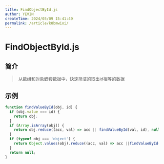 ```yaml
---
title: FindObjectById.js
author: YEVIN
createTime: 2024/05/09 15:41:49
permalink: /article/k8bmwioi/
---
```

# FindObjectById.js

## 简介

> ​	从数组和对象嵌套数据中，快速简洁的取出id相等的数据

## 示例

```js
function findValueById(obj, id) {
  if (obj.value === id) {
    return obj;
  }
  if (Array.isArray(obj)) {
    return obj.reduce((acc, val) => acc || findValueById(val, id), null);
  }
  if (typeof obj === 'object') {
    return Object.values(obj).reduce((acc, val) => acc ||findValueById(val, id), null);
  }
  return null;
}
```

